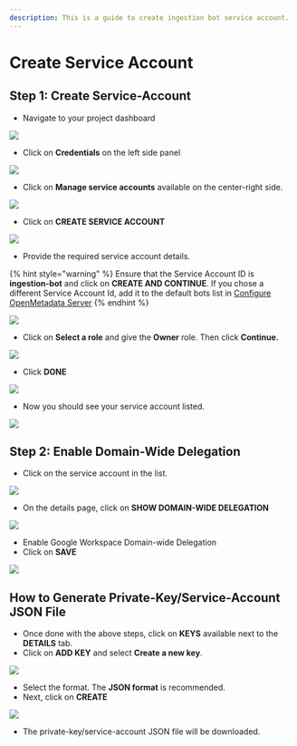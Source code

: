 ```yaml
---
description: This is a guide to create ingestion bot service account.
---
```


# Create Service Account

## Step 1: Create Service-Account

* Navigate to your project dashboard

![](<../../../.gitbook/assets/image (21) (2).png>)

* Click on **Credentials** on the left side panel

![](<../../../.gitbook/assets/image (25).png>)

* Click on **Manage service accounts** available on the center-right side.

![](<../../../.gitbook/assets/image (18).png>)

* Click on **CREATE SERVICE ACCOUNT**

![](<../../../.gitbook/assets/image (16).png>)

* Provide the required service account details.

{% hint style="warning" %}
Ensure that the Service Account ID is **ingestion-bot** and click on **CREATE AND CONTINUE**. If you chose a different Service Account Id, add it to the default bots list in [Configure OpenMetadata Server](https://github.com/StreamlineData/catalog/tree/3d53fa7c645ea55f846b06d0210ac63f8c38463f/docs/install/install/google-catalog-config.md)
{% endhint %}

![](<../../../.gitbook/assets/image (70).png>)

* Click on **Select a role** and give the **Owner** role. Then click **Continue.**

![](<../../../.gitbook/assets/image (61).png>)

* Click **DONE**

![](<../../../.gitbook/assets/image (24).png>)

* Now you should see your service account listed.

![](<../../../.gitbook/assets/image (20) (2).png>)

## Step 2: Enable Domain-Wide Delegation

* Click on the service account in the list.

![](<../../../.gitbook/assets/image (29).png>)

* On the details page, click on **SHOW DOMAIN-WIDE DELEGATION**

![](<../../../.gitbook/assets/image (50).png>)

* Enable Google Workspace Domain-wide Delegation
* Click on **SAVE**

![](<../../../.gitbook/assets/image (15) (1).png>)

## How to Generate Private-Key/Service-Account JSON File

* Once done with the above steps, click on **KEYS** available next to the **DETAILS** tab.
* Click on **ADD KEY** and select **Create a new key**.

![](<../../../.gitbook/assets/image (27).png>)

* Select the format. The **JSON format** is recommended.
* Next, click on **CREATE**

![](<../../../.gitbook/assets/image (35).png>)

* The private-key/service-account JSON file will be downloaded.
